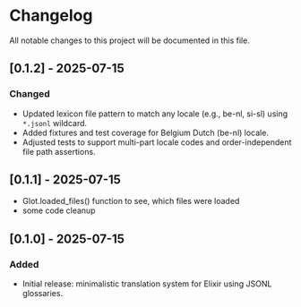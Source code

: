 # Changelog

All notable changes to this project will be documented in this file.

## [0.1.2] - 2025-07-15
### Changed
- Updated lexicon file pattern to match any locale (e.g., be-nl, si-sl) using `*.jsonl` wildcard.
- Added fixtures and test coverage for Belgium Dutch (be-nl) locale.
- Adjusted tests to support multi-part locale codes and order-independent file path assertions.

## [0.1.1] - 2025-07-15

- Glot.loaded_files() function to see, which files were loaded
- some code cleanup

## [0.1.0] - 2025-07-15
### Added
- Initial release: minimalistic translation system for Elixir using JSONL glossaries. 